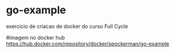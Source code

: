 # go-example
exercicio de criacao de docker do curso Full Cycle

#imagem no docker hub
https://hub.docker.com/repository/docker/spockerman/go-example
